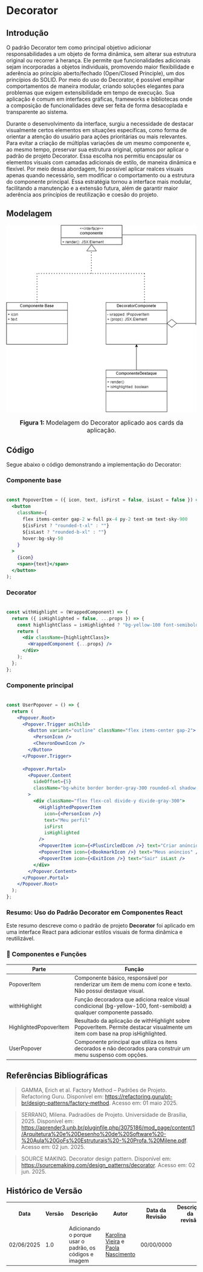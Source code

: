 # Decorator

## Introdução
O padrão Decorator tem como principal objetivo adicionar responsabilidades a um objeto de forma dinâmica, sem alterar sua estrutura original ou recorrer à herança. Ele permite que funcionalidades adicionais sejam incorporadas a objetos individuais, promovendo maior flexibilidade e aderência ao princípio aberto/fechado (Open/Closed Principle), um dos princípios do SOLID. Por meio do uso do Decorator, é possível empilhar comportamentos de maneira modular, criando soluções elegantes para problemas que exigem extensibilidade em tempo de execução. Sua aplicação é comum em interfaces gráficas, frameworks e bibliotecas onde a composição de funcionalidades deve ser feita de forma desacoplada e transparente ao sistema.

Durante o desenvolvimento da interface, surgiu a necessidade de destacar visualmente certos elementos em situações específicas, como forma de orientar a atenção do usuário para ações prioritárias ou mais relevantes. Para evitar a criação de múltiplas variações de um mesmo componente e, ao mesmo tempo, preservar sua estrutura original, optamos por aplicar o padrão de projeto Decorator. Essa escolha nos permitiu encapsular os elementos visuais com camadas adicionais de estilo, de maneira dinâmica e flexível. Por meio dessa abordagem, foi possível aplicar realces visuais apenas quando necessário, sem modificar o comportamento ou a estrutura do componente principal. Essa estratégia tornou a interface mais modular, facilitando a manutenção e a extensão futura, além de garantir maior aderência aos princípios de reutilização e coesão do projeto.

## Modelagem

![modelagem de cards usando o padrão Decorator](./../../assets/Decorator.png)

<font size="3"><p style="text-align: center"><b>Figura 1: </b>Modelagem do Decorator aplicado aos cards da aplicação.</p></font>

## Código

Segue abaixo o código demonstrando a implementação do Decorator:

### Componente base 

```jsx

const PopoverItem = ({ icon, text, isFirst = false, isLast = false }) => (
  <button
    className={
      flex items-center gap-2 w-full px-4 py-2 text-sm text-sky-900 
      ${isFirst ? "rounded-t-xl" : ""}
      ${isLast ? "rounded-b-xl" : ""}
      hover:bg-sky-50
    }
  >
    {icon}
    <span>{text}</span>
  </button>
);
```


### Decorator

```jsx

const withHighlight = (WrappedComponent) => {
  return ({ isHighlighted = false, ...props }) => {
    const highlightClass = isHighlighted ? "bg-yellow-100 font-semibold" : "";
    return (
      <div className={highlightClass}>
        <WrappedComponent {...props} />
      </div>
    );
  };
};
```

### Componente principal

```jsx

const UserPopover = () => {
  return (
    <Popover.Root>
      <Popover.Trigger asChild>
        <Button variant="outline" className="flex items-center gap-2">
          <PersonIcon />
          <ChevronDownIcon />
        </Button>
      </Popover.Trigger>

      <Popover.Portal>
        <Popover.Content
          sideOffset={5}
          className="bg-white border border-gray-300 rounded-xl shadow-lg w-48 p-0"
        >
          <div className="flex flex-col divide-y divide-gray-300">
            <HighlightedPopoverItem
              icon={<PersonIcon />}
              text="Meu perfil"
              isFirst
              isHighlighted
            />
            <PopoverItem icon={<PlusCircledIcon />} text="Criar anúncio" />
            <PopoverItem icon={<BookmarkIcon />} text="Meus anúncios" />
            <PopoverItem icon={<ExitIcon />} text="Sair" isLast />
          </div>
        </Popover.Content>
      </Popover.Portal>
    </Popover.Root>
  );
};
```
### Resumo: Uso do Padrão Decorator em Componentes React

Este resumo descreve como o padrão de projeto **Decorator** foi aplicado em uma interface React para adicionar estilos visuais de forma dinâmica e reutilizável.

### 🔹 Componentes e Funções

| Parte                      | Função                                                                 |
|----------------------------|------------------------------------------------------------------------|
| PopoverItem              | Componente básico, responsável por renderizar um item de menu com ícone e texto. Não possui destaque visual. |
| withHighlight            | Função decoradora que adiciona realce visual condicional (bg-yellow-100, font-semibold) a qualquer componente passado. |
| HighlightedPopoverItem   | Resultado da aplicação de withHighlight sobre PopoverItem. Permite destacar visualmente um item com base na prop isHighlighted. |
| UserPopover              | Componente principal que utiliza os itens decorados e não decorados para construir um menu suspenso com opções. |

## Referências Bibliográficas

> GAMMA, Erich et al. Factory Method – Padrões de Projeto. Refactoring Guru. Disponível em: https://refactoring.guru/pt-br/design-patterns/factory-method. Acesso em: 01 maio 2025.

>SERRANO, Milena. Padradões de Projeto. Universidade de Brasília, 2025. Disponível em: https://aprender3.unb.br/pluginfile.php/3075186/mod_page/content/1/Arquitetura%20e%20Desenho%20de%20Software%20-%20Aula%20GoFs%20Estruturais%20-%20Profa.%20Milene.pdf. Acesso em: 02 jun. 2025.

>SOURCE MAKING. Decorator design pattern. Disponível em: https://sourcemaking.com/design_patterns/decorator. Acesso em: 02 jun. 2025.

## Histórico de Versão


<div align="center">
    <table>
        <tr>
            <th>Data</th>
            <th>Versão</th>
            <th>Descrição</th>
            <th>Autor</th>
            <th>Data da Revisão</th>
            <th>Descrição da revisão</th>
            <th>Revisor</th>
        </tr>
        <tr>
            <td>02/06/2025</td>
            <td>1.0</td>
            <td>Adicionando o porque usar o padrão, os códigos e imagem</td>
            <td><a href="https://github.com/Karolina91">Karolina Vieira</a> e <a href="https://github.com/paolaalim">Paola Nascimento</a></td>
            <td>00/00/0000</td>
            <td></td>
            <td><a href="https://github.com/SEU_GIT]">SEU_NOME</a></td>
        </tr>
    </table>
</div>
